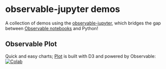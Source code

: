 
# observable-jupyter demos

A collection of demos using the 
[observable-jupyter](https://pypi.org/project/observable-jupyter/),
which bridges the gap between [Observable notebooks](http://observablehq.com) and Python!

## Observable Plot

Quick and easy charts; [Plot](https://observablehq.com/@observablehq/plot) is built with D3 and powered by Observable: [![Colab](https://colab.research.google.com/assets/colab-badge.svg)](https://colab.research.google.com/github/pbogden/observable-jupyter-demos/blob/master/notebooks/observable_plot.ipynb)

